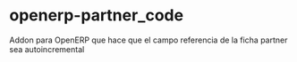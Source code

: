 openerp-partner_code
====================

Addon para OpenERP que hace que el campo referencia de la ficha partner sea autoincremental